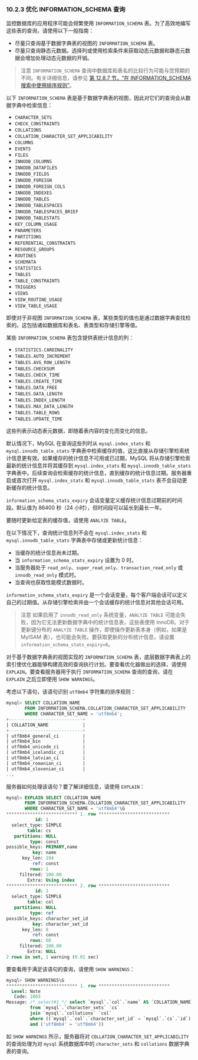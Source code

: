 ### 10.2.3 优化 INFORMATION_SCHEMA 查询

监控数据库的应用程序可能会频繁使用 `INFORMATION_SCHEMA` 表。为了高效地编写这些表的查询，请使用以下一般指南：

- 尽量只查询基于数据字典表的视图的 `INFORMATION_SCHEMA` 表。
- 尽量只查询静态元数据。选择列或使用检索条件来获取动态元数据和静态元数据会增加处理动态元数据的开销。

> 注意
> `INFORMATION_SCHEMA` 查询中数据库和表名的比较行为可能与您预期的不同。有关详细信息，请参见 [第 12.8.7 节，“在 INFORMATION_SCHEMA 搜索中使用排序规则”](#12.8.7)。

以下 `INFORMATION_SCHEMA` 表是基于数据字典表的视图，因此对它们的查询会从数据字典中检索信息：

- `CHARACTER_SETS`
- `CHECK_CONSTRAINTS`
- `COLLATIONS`
- `COLLATION_CHARACTER_SET_APPLICABILITY`
- `COLUMNS`
- `EVENTS`
- `FILES`
- `INNODB_COLUMNS`
- `INNODB_DATAFILES`
- `INNODB_FIELDS`
- `INNODB_FOREIGN`
- `INNODB_FOREIGN_COLS`
- `INNODB_INDEXES`
- `INNODB_TABLES`
- `INNODB_TABLESPACES`
- `INNODB_TABLESPACES_BRIEF`
- `INNODB_TABLESTATS`
- `KEY_COLUMN_USAGE`
- `PARAMETERS`
- `PARTITIONS`
- `REFERENTIAL_CONSTRAINTS`
- `RESOURCE_GROUPS`
- `ROUTINES`
- `SCHEMATA`
- `STATISTICS`
- `TABLES`
- `TABLE_CONSTRAINTS`
- `TRIGGERS`
- `VIEWS`
- `VIEW_ROUTINE_USAGE`
- `VIEW_TABLE_USAGE`

即使对于非视图 `INFORMATION_SCHEMA` 表，某些类型的值也是通过数据字典查找检索的。这包括诸如数据库和表名、表类型和存储引擎等值。

某些 `INFORMATION_SCHEMA` 表包含提供表统计信息的列：

- `STATISTICS.CARDINALITY`
- `TABLES.AUTO_INCREMENT`
- `TABLES.AVG_ROW_LENGTH`
- `TABLES.CHECKSUM`
- `TABLES.CHECK_TIME`
- `TABLES.CREATE_TIME`
- `TABLES.DATA_FREE`
- `TABLES.DATA_LENGTH`
- `TABLES.INDEX_LENGTH`
- `TABLES.MAX_DATA_LENGTH`
- `TABLES.TABLE_ROWS`
- `TABLES.UPDATE_TIME`

这些列表示动态表元数据，即随着表内容的变化而变化的信息。

默认情况下，MySQL 在查询这些列时从 `mysql.index_stats` 和 `mysql.innodb_table_stats` 字典表中检索缓存的值，这比直接从存储引擎检索统计信息更有效。如果缓存的统计信息不可用或已过期，MySQL 将从存储引擎检索最新的统计信息并将其缓存到 `mysql.index_stats` 和 `mysql.innodb_table_stats` 字典表中。后续查询会检索缓存的统计信息，直到缓存的统计信息过期。服务器重启或首次打开 `mysql.index_stats` 和 `mysql.innodb_table_stats` 表不会自动更新缓存的统计信息。

`information_schema_stats_expiry` 会话变量定义缓存统计信息过期前的时间段。默认值为 86400 秒（24 小时），但时间段可以延长到最长一年。

要随时更新给定表的缓存值，请使用 `ANALYZE TABLE`。

在以下情况下，查询统计信息列不会在 `mysql.index_stats` 和 `mysql.innodb_table_stats` 字典表中存储或更新统计信息：

- 当缓存的统计信息尚未过期。
- 当 `information_schema_stats_expiry` 设置为 0 时。
- 当服务器处于 `read_only`、`super_read_only`、`transaction_read_only` 或 `innodb_read_only` 模式时。
- 当查询也获取性能模式数据时。

`information_schema_stats_expiry` 是一个会话变量，每个客户端会话可以定义自己的过期值。从存储引擎检索并由一个会话缓存的统计信息对其他会话可用。

> 注意
> 如果启用了 `innodb_read_only` 系统变量，`ANALYZE TABLE` 可能会失败，因为它无法更新数据字典中的统计信息表，这些表使用 InnoDB。对于更新键分布的 `ANALYZE TABLE` 操作，即使操作更新表本身（例如，如果是 MyISAM 表），也可能会失败。要获取更新的分布统计信息，请设置 `information_schema_stats_expiry=0`。

对于基于数据字典表的视图实现的 `INFORMATION_SCHEMA` 表，底层数据字典表上的索引使优化器能够构建高效的查询执行计划。要查看优化器做出的选择，请使用 `EXPLAIN`。要查看服务器用于执行 `INFORMATION_SCHEMA` 查询的查询，请在 `EXPLAIN` 之后立即使用 `SHOW WARNINGS`。

考虑以下语句，该语句识别 `utf8mb4` 字符集的排序规则：

```sql
mysql> SELECT COLLATION_NAME
       FROM INFORMATION_SCHEMA.COLLATION_CHARACTER_SET_APPLICABILITY
       WHERE CHARACTER_SET_NAME = 'utf8mb4';
+----------------------------+
| COLLATION_NAME             |
+----------------------------+
| utf8mb4_general_ci         |
| utf8mb4_bin                |
| utf8mb4_unicode_ci         |
| utf8mb4_icelandic_ci       |
| utf8mb4_latvian_ci         |
| utf8mb4_romanian_ci        |
| utf8mb4_slovenian_ci       |
...
```

服务器如何处理该语句？要了解详细信息，请使用 `EXPLAIN`：

```sql
mysql> EXPLAIN SELECT COLLATION_NAME
       FROM INFORMATION_SCHEMA.COLLATION_CHARACTER_SET_APPLICABILITY
       WHERE CHARACTER_SET_NAME = 'utf8mb4'\G
*************************** 1. row ***************************
           id: 1
  select_type: SIMPLE
        table: cs
   partitions: NULL
         type: const
possible_keys: PRIMARY,name
          key: name
      key_len: 194
          ref: const
         rows: 1
     filtered: 100.00
        Extra: Using index
*************************** 2. row ***************************
           id: 1
  select_type: SIMPLE
        table: col
   partitions: NULL
         type: ref
possible_keys: character_set_id
          key: character_set_id
      key_len: 8
          ref: const
         rows: 68
     filtered: 100.00
        Extra: NULL
2 rows in set, 1 warning (0.01 sec)
```

要查看用于满足该语句的查询，请使用 `SHOW WARNINGS`：

```sql
mysql> SHOW WARNINGS\G
*************************** 1. row ***************************
  Level: Note
   Code: 1003
Message: /* select#1 */ select `mysql`.`col`.`name` AS `COLLATION_NAME`
         from `mysql`.`character_sets` `cs`
         join `mysql`.`collations` `col`
         where ((`mysql`.`col`.`character_set_id` = `mysql`.`cs`.`id`)
         and ('utf8mb4' = 'utf8mb4'))
```

如 `SHOW WARNINGS` 所示，服务器将对 `COLLATION_CHARACTER_SET_APPLICABILITY` 的查询处理为对 `mysql` 系统数据库中的 `character_sets` 和 `collations` 数据字典表的查询。